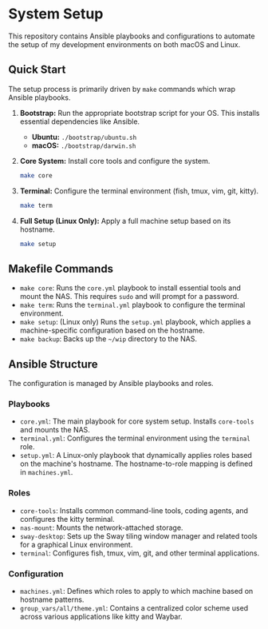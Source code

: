 # System Setup

This repository contains Ansible playbooks and configurations to automate the setup of my development environments on both macOS and Linux.

## Quick Start

The setup process is primarily driven by `make` commands which wrap Ansible playbooks.

1.  **Bootstrap:** Run the appropriate bootstrap script for your OS. This installs essential dependencies like Ansible.
    *   **Ubuntu:** `./bootstrap/ubuntu.sh`
    *   **macOS:** `./bootstrap/darwin.sh`

2.  **Core System:** Install core tools and configure the system.
    ```bash
    make core
    ```

3.  **Terminal:** Configure the terminal environment (fish, tmux, vim, git, kitty).
    ```bash
    make term
    ```

4.  **Full Setup (Linux Only):** Apply a full machine setup based on its hostname.
    ```bash
    make setup
    ```

## Makefile Commands

*   `make core`: Runs the `core.yml` playbook to install essential tools and mount the NAS. This requires `sudo` and will prompt for a password.
*   `make term`: Runs the `terminal.yml` playbook to configure the terminal environment.
*   `make setup`: (Linux only) Runs the `setup.yml` playbook, which applies a machine-specific configuration based on the hostname.
*   `make backup`: Backs up the `~/wip` directory to the NAS.

## Ansible Structure

The configuration is managed by Ansible playbooks and roles.

### Playbooks

*   `core.yml`: The main playbook for core system setup. Installs `core-tools` and mounts the NAS.
*   `terminal.yml`: Configures the terminal environment using the `terminal` role.
*   `setup.yml`: A Linux-only playbook that dynamically applies roles based on the machine's hostname. The hostname-to-role mapping is defined in `machines.yml`.

### Roles

*   `core-tools`: Installs common command-line tools, coding agents, and configures the kitty terminal.
*   `nas-mount`: Mounts the network-attached storage.
*   `sway-desktop`: Sets up the Sway tiling window manager and related tools for a graphical Linux environment.
*   `terminal`: Configures fish, tmux, vim, git, and other terminal applications.

### Configuration

*   `machines.yml`: Defines which roles to apply to which machine based on hostname patterns.
*   `group_vars/all/theme.yml`: Contains a centralized color scheme used across various applications like kitty and Waybar.